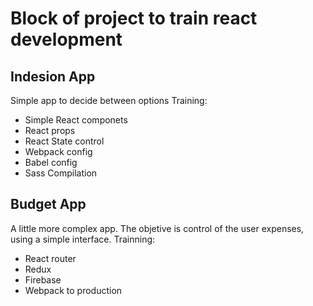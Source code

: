 # Block of project to train react development

## Indesion App

Simple app to decide between options
Training:
  - Simple React componets
  - React props
  - React State control
  - Webpack config
  - Babel config
  - Sass Compilation
  
## Budget App

A little more complex app. The objetive is control
of the user expenses, using a simple interface.
Trainning:
  - React router
  - Redux
  - Firebase
  - Webpack to production
  

  
 
